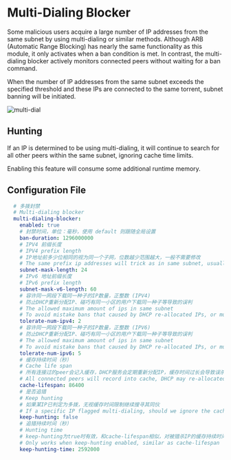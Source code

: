 # Multi-Dialing Blocker

Some malicious users acquire a large number of IP addresses from the same subnet by using multi-dialing or similar methods.
Although ARB (Automatic Range Blocking) has nearly the same functionality as this module, it only activates when a ban condition is met. In contrast, the multi-dialing blocker actively monitors connected peers without waiting for a ban command.

When the number of IP addresses from the same subnet exceeds the specified threshold and these IPs are connected to the same torrent, subnet banning will be initiated.

![multi-dial](./assets/multi-dial.png)

## Hunting

If an IP is determined to be using multi-dialing, it will continue to search for all other peers within the same subnet, ignoring cache time limits.

Enabling this feature will consume some additional runtime memory.

## Configuration File

```yaml
  # 多拨封禁
  # Multi-dialing blocker
  multi-dialing-blocker:
    enabled: true
    # 封禁时间，单位：毫秒，使用 default 则跟随全局设置
    ban-duration: 1296000000
    # IPV4 前缀长度
    # IPV4 prefix length
    # IP地址前多少位相同的视为同一个子网，位数越少范围越大，一般不需要修改
    # The same prefix ip addresses will trick as in same subnet, usually don't need changes
    subnet-mask-length: 24
    # IPv6 地址前缀长度
    # IPv6 prefix length
    subnet-mask-v6-length: 60
    # 容许同一网段下载同一种子的IP数量，正整数 (IPV4)
    # 防止DHCP重新分配IP、碰巧有同一小区的用户下载同一种子等导致的误判
    # The allowed maximum amount of ips in same subnet
    # To avoid mistake bans that caused by DHCP re-allocated IPs, or multiple users in same city
    tolerate-num-ipv4: 2
    # 容许同一网段下载同一种子的IP数量，正整数 (IPV6)
    # 防止DHCP重新分配IP、碰巧有同一小区的用户下载同一种子等导致的误判
    # The allowed maximum amount of ips in same subnet
    # To avoid mistake bans that caused by DHCP re-allocated IPs, or multiple users in same city
    tolerate-num-ipv6: 5
    # 缓存持续时间（秒）
    # Cache life span
    # 所有连接过的peer会记入缓存，DHCP服务会定期重新分配IP，缓存时间过长会导致误杀
    # All connected peers will record into cache, DHCP may re-allocated IPs.
    cache-lifespan: 86400
    # 是否追猎
    # Keep hunting
    # 如果某IP已判定为多拨，无视缓存时间限制继续搜寻其同伙
    # If a specific IP flagged multi-dialing, should we ignore the caching span and keep searching other IPs in same subnet?
    keep-hunting: false
    # 追猎持续时间（秒）
    # Hunting time
    # keep-hunting为true时有效，和cache-lifespan相似，对被猎杀IP的缓存持续时间
    # Only works when keep-hunting enabled, similar as cache-lifespan
    keep-hunting-time: 2592000
```